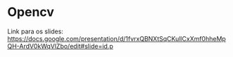 # Opencv

Link para os slides: https://docs.google.com/presentation/d/1fvrxQBNXtSqCKullCxXmf0hheMpQH-ArdV0kWqVlZbo/edit#slide=id.p
